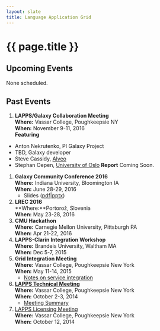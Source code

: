 ```yaml
---
layout: slate
title: Language Application Grid
---
```


<h1>{{ page.title }}</h1>

## Upcoming Events

None scheduled.

## Past Events

1. **LAPPS/Galaxy Collaboration Meeting**<br/>
**Where:** Vassar College, Poughkeepsie NY<br/>
**When:** November 9-11, 2016<br/>
**Featuring**
 - Anton Nekrutenko, PI Galaxy Project
 - TBD, Galaxy developer
 - Steve Cassidy, [Alveo](http://alveo.edu.au)
 - Stephan Oepen, [University of Oslo](http://www.mn.uio.no/ifi/english/people/aca/oe/)
**Report** Coming Soon.
1. **Galaxy Community Conference 2016**<br/>
**Where:** Indiana University, Bloomington IA<br/>
**When:** June 28-29, 2016
	* Slides ([pdf](galaxy2016-final.pdf)\|[pptx](galaxy2016-final.pptx))
1. **LREC 2016**<br/>
**Where:**Portorož, Slovenia<br/>
**When:** May 23-28, 2016
1. **CMU Hackathon**<br/>
**Where:** Carnegie Mellon University, Pittsburgh PA<br/>
**When:** Apr 21-22, 2016
1. **LAPPS-Clarin Integration Workshop**<br/>
**Where:** Brandeis University, Waltham MA<br/>
**When:** Dec 5-7, 2015
1. **Grid Integration Meeting**<br/>
**Where:** Vassar College, Poughkeepsie New York<br/>
**When:** May 11-14, 2015
	* [Notes on service integration](grids/conversion.html)
1. <b><a href="TechMeeting2014-10-02.html">LAPPS Technical Meeting</a></b><br/>
**Where:** Vassar College, Poughkeepsie New York<br/>
**When:** October 2-3, 2014
	* [Meeting Summary](Summary2014-10-03.html)
1. [LAPPS Licensing Meeting](Licensing.html)<br/>
**Where:** Vassar College, Poughkeepsie New York<br/>
**When:** October 12, 2014
	
